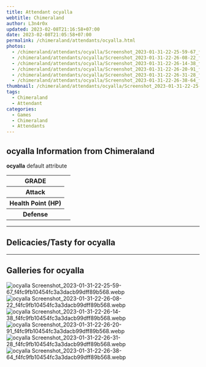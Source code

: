 ```yaml
---
title: Attendant ocyalla
webtitle: Chimeraland
author: L3n4r0x
updated: 2023-02-08T21:16:58+07:00
date: 2023-02-08T21:05:58+07:00
permalink: /chimeraland/attendants/ocyalla.html
photos:
  - /chimeraland/attendants/ocyalla/Screenshot_2023-01-31-22-25-59-67_f4fc9fb10454fc3a3dacb99dff89b568.webp
  - /chimeraland/attendants/ocyalla/Screenshot_2023-01-31-22-26-08-22_f4fc9fb10454fc3a3dacb99dff89b568.webp
  - /chimeraland/attendants/ocyalla/Screenshot_2023-01-31-22-26-14-38_f4fc9fb10454fc3a3dacb99dff89b568.webp
  - /chimeraland/attendants/ocyalla/Screenshot_2023-01-31-22-26-20-91_f4fc9fb10454fc3a3dacb99dff89b568.webp
  - /chimeraland/attendants/ocyalla/Screenshot_2023-01-31-22-26-31-28_f4fc9fb10454fc3a3dacb99dff89b568.webp
  - /chimeraland/attendants/ocyalla/Screenshot_2023-01-31-22-26-38-64_f4fc9fb10454fc3a3dacb99dff89b568.webp
thumbnail: /chimeraland/attendants/ocyalla/Screenshot_2023-01-31-22-25-59-67_f4fc9fb10454fc3a3dacb99dff89b568.webp
tags:
  - Chimeraland
  - Attendant
categories:
  - Games
  - Chimeraland
  - Attendants
---
```


<section id="bootstrap-wrapper"><link rel="stylesheet" href="https://cdn.statically.io/gh/dimaslanjaka/Web-Manajemen/40ac3225/css/bootstrap-4.5-wrapper.css"/><h2>ocyalla Information from Chimeraland</h2><p><b>ocyalla</b> default attribute <table><tr><th>GRADE</th><td></td></tr><tr><th>Attack</th><td></td></tr><tr><th>Health Point (HP)</th><td></td></tr><tr><th>Defense</th><td></td></tr></table></p><hr/><h2>Delicacies/Tasty for ocyalla</h2><hr/><div id="gallery"><h2>Galleries for ocyalla</h2><div class="row"><div class="col-lg-6 col-12"><img src="/chimeraland/attendants/ocyalla/Screenshot_2023-01-31-22-25-59-67_f4fc9fb10454fc3a3dacb99dff89b568.webp" alt="ocyalla Screenshot_2023-01-31-22-25-59-67_f4fc9fb10454fc3a3dacb99dff89b568.webp"/></div><div class="col-lg-6 col-12"><img src="/chimeraland/attendants/ocyalla/Screenshot_2023-01-31-22-26-08-22_f4fc9fb10454fc3a3dacb99dff89b568.webp" alt="ocyalla Screenshot_2023-01-31-22-26-08-22_f4fc9fb10454fc3a3dacb99dff89b568.webp"/></div><div class="col-lg-6 col-12"><img src="/chimeraland/attendants/ocyalla/Screenshot_2023-01-31-22-26-14-38_f4fc9fb10454fc3a3dacb99dff89b568.webp" alt="ocyalla Screenshot_2023-01-31-22-26-14-38_f4fc9fb10454fc3a3dacb99dff89b568.webp"/></div><div class="col-lg-6 col-12"><img src="/chimeraland/attendants/ocyalla/Screenshot_2023-01-31-22-26-20-91_f4fc9fb10454fc3a3dacb99dff89b568.webp" alt="ocyalla Screenshot_2023-01-31-22-26-20-91_f4fc9fb10454fc3a3dacb99dff89b568.webp"/></div><div class="col-lg-6 col-12"><img src="/chimeraland/attendants/ocyalla/Screenshot_2023-01-31-22-26-31-28_f4fc9fb10454fc3a3dacb99dff89b568.webp" alt="ocyalla Screenshot_2023-01-31-22-26-31-28_f4fc9fb10454fc3a3dacb99dff89b568.webp"/></div><div class="col-lg-6 col-12"><img src="/chimeraland/attendants/ocyalla/Screenshot_2023-01-31-22-26-38-64_f4fc9fb10454fc3a3dacb99dff89b568.webp" alt="ocyalla Screenshot_2023-01-31-22-26-38-64_f4fc9fb10454fc3a3dacb99dff89b568.webp"/></div></div></div></section>